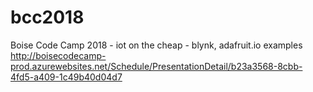 # bcc2018
Boise Code Camp 2018 - iot on the cheap - blynk, adafruit.io examples
http://boisecodecamp-prod.azurewebsites.net/Schedule/PresentationDetail/b23a3568-8cbb-4fd5-a409-1c49b40d04d7
